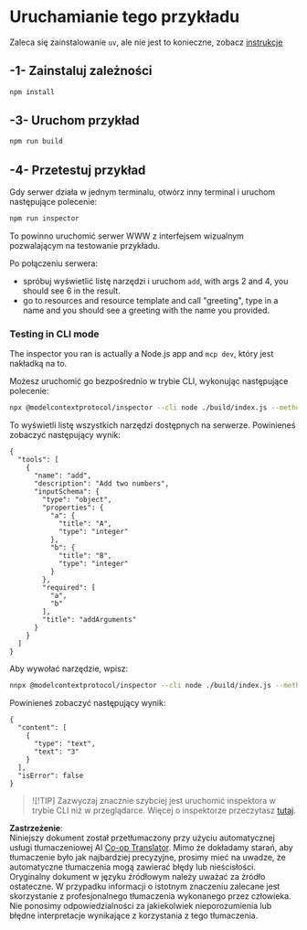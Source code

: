<!--
CO_OP_TRANSLATOR_METADATA:
{
  "original_hash": "ac67652abc453e2a7e2c75cd7a8897ae",
  "translation_date": "2025-05-16T15:10:51+00:00",
  "source_file": "03-GettingStarted/01-first-server/solution/typescript/README.md",
  "language_code": "pl"
}
-->
# Uruchamianie tego przykładu

Zaleca się zainstalowanie `uv`, ale nie jest to konieczne, zobacz [instrukcje](https://docs.astral.sh/uv/#highlights)

## -1- Zainstaluj zależności

```bash
npm install
```

## -3- Uruchom przykład

```bash
npm run build
```

## -4- Przetestuj przykład

Gdy serwer działa w jednym terminalu, otwórz inny terminal i uruchom następujące polecenie:

```bash
npm run inspector
```

To powinno uruchomić serwer WWW z interfejsem wizualnym pozwalającym na testowanie przykładu.

Po połączeniu serwera:

- spróbuj wyświetlić listę narzędzi i uruchom `add`, with args 2 and 4, you should see 6 in the result.
- go to resources and resource template and call "greeting", type in a name and you should see a greeting with the name you provided.

### Testing in CLI mode

The inspector you ran is actually a Node.js app and `mcp dev`, który jest nakładką na to.

Możesz uruchomić go bezpośrednio w trybie CLI, wykonując następujące polecenie:

```bash
npx @modelcontextprotocol/inspector --cli node ./build/index.js --method tools/list
```

To wyświetli listę wszystkich narzędzi dostępnych na serwerze. Powinieneś zobaczyć następujący wynik:

```text
{
  "tools": [
    {
      "name": "add",
      "description": "Add two numbers",
      "inputSchema": {
        "type": "object",
        "properties": {
          "a": {
            "title": "A",
            "type": "integer"
          },
          "b": {
            "title": "B",
            "type": "integer"
          }
        },
        "required": [
          "a",
          "b"
        ],
        "title": "addArguments"
      }
    }
  ]
}
```

Aby wywołać narzędzie, wpisz:

```bash
nnpx @modelcontextprotocol/inspector --cli node ./build/index.js --method tools/call --tool-name add --tool-arg a=1 --tool-arg b=2
```

Powinieneś zobaczyć następujący wynik:

```text
{
  "content": [
    {
      "type": "text",
      "text": "3"
    }
  ],
  "isError": false
}
```

> ![!TIP]
> Zazwyczaj znacznie szybciej jest uruchomić inspektora w trybie CLI niż w przeglądarce.
> Więcej o inspektorze przeczytasz [tutaj](https://github.com/modelcontextprotocol/inspector).

**Zastrzeżenie**:  
Niniejszy dokument został przetłumaczony przy użyciu automatycznej usługi tłumaczeniowej AI [Co-op Translator](https://github.com/Azure/co-op-translator). Mimo że dokładamy starań, aby tłumaczenie było jak najbardziej precyzyjne, prosimy mieć na uwadze, że automatyczne tłumaczenia mogą zawierać błędy lub nieścisłości. Oryginalny dokument w języku źródłowym należy uważać za źródło ostateczne. W przypadku informacji o istotnym znaczeniu zalecane jest skorzystanie z profesjonalnego tłumaczenia wykonanego przez człowieka. Nie ponosimy odpowiedzialności za jakiekolwiek nieporozumienia lub błędne interpretacje wynikające z korzystania z tego tłumaczenia.